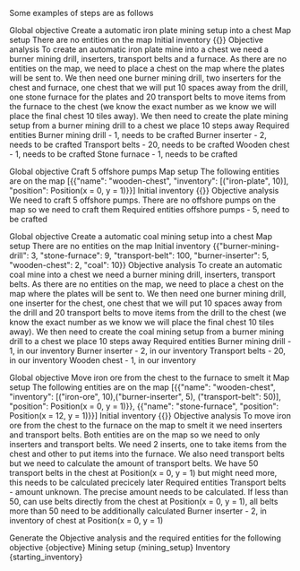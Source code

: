 Some examples of steps are as follows

Global objective
Create a automatic iron plate mining setup into a chest
Map setup
There are no entities on the map
Initial inventory
{{}}
Objective analysis
To create an automatic iron plate mine into a chest we need a burner mining drill, inserters, transport belts and a furnace. As there are no entities on the map, we need to place a chest on the map where the plates will be sent to. We then need one burner mining drill, two inserters for the chest and furnace, one chest that we will put 10 spaces away from the drill, one stone furnace for the plates and 20 transport belts to move items from the furnace to the chest (we know the exact number as we know we will place the final chest 10 tiles away). We then need to create the plate mining setup from a burner mining drill to a chest we place 10 steps away
Required entities
Burner mining drill - 1, needs to be crafted
Burner inserter - 2, needs to be crafted
Transport belts - 20, needs to be crafted
Wooden chest - 1, needs to be crafted
Stone furnace - 1, needs to be crafted

Global objective
Craft 5 offshore pumps
Map setup
The following entities are on the map [{{"name": "wooden-chest", "inventory": [("iron-plate", 10)], "position": Position(x = 0, y = 1)}}]
Initial inventory
{{}}
Objective analysis
We need to craft 5 offshore pumps. There are no offshore pumps on the map so we need to craft them
Required entities
offshore pumps - 5, need to be crafted

Global objective
Create a automatic coal mining setup into a chest
Map setup
There are no entities on the map
Initial inventory
{{"burner-mining-drill": 3,
                            "stone-furnace": 9,
                            "transport-belt": 100,
                            "burner-inserter": 5,
                            "wooden-chest": 2,
                            "coal": 10}}
Objective analysis
To create an automatic coal mine into a chest we need a burner mining drill, inserters, transport belts. As there are no entities on the map, we need to place a chest on the map where the plates will be sent to. We then need one burner mining drill, one inserter for the chest, one chest that we will put 10 spaces away from the drill and 20 transport belts to move items from the drill to the chest (we know the exact number as we know we will place the final chest 10 tiles away). We then need to create the coal mining setup from a burner mining drill to a chest we place 10 steps away
Required entities
Burner mining drill - 1, in our inventory
Burner inserter - 2, in our inventory
Transport belts - 20, in our inventory
Wooden chest - 1, in our inventory

Global objective
Move iron ore from the chest to the furnace to smelt it
Map setup
The following entities are on the map [{{"name": "wooden-chest", "inventory": [("iron-ore", 10),("burner-inserter", 5), ("transport-belt": 50)], "position": Position(x = 0, y = 1)}}, {{"name": "stone-furnace", "position": Position(x = 12, y = 1)}}]
Initial inventory
{{}}
Objective analysis
To move iron ore from the chest to the furnace on the map to smelt it we need inserters and transport belts. Both entities are on the map so we need to only inserters and transport belts. We need 2 inserts, one to take items from the chest and other to put items into the furnace. We also need transport belts but we need to calculate the amount of transport belts. We have 50 transport belts in the chest at Position(x = 0, y = 1) but might need more, this needs to be calculated precicely later
Required entities
Transport belts - amount unknown. The precise amount needs to be calculated. If less than 50, can use belts directly from the chest at Position(x = 0, y = 1), all belts more than 50 need to be additionally calculated
Burner inserter - 2, in inventory of chest at Position(x = 0, y = 1)

Generate the Objective analysis and the required entities for the following objective
{objective}
Mining setup
{mining_setup}
Inventory
{starting_inventory}